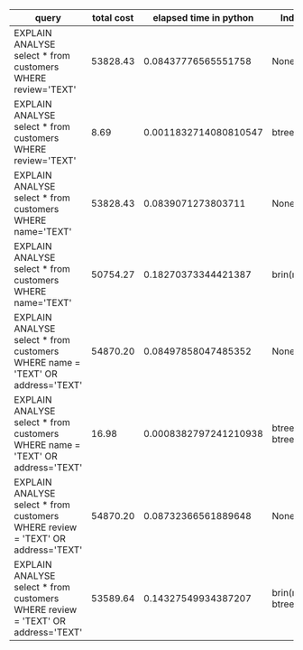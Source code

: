 | query | total cost | elapsed time in python | Index type |
| ----- | ----- | ----- | ----- |
| EXPLAIN ANALYSE select * from customers WHERE review='TEXT'     | 53828.43     | 0.08437776565551758     | None     |
| EXPLAIN ANALYSE select * from customers WHERE review='TEXT'     | 8.69     | 0.0011832714080810547     | btree(review)     |
| EXPLAIN ANALYSE select * from customers WHERE name='TEXT'     | 53828.43    | 0.0839071273803711     | None     |
| EXPLAIN ANALYSE select * from customers WHERE name='TEXT'     | 50754.27     | 0.18270373344421387     | brin(name)     |
| EXPLAIN ANALYSE select * from customers WHERE name = 'TEXT' OR address='TEXT'    |   54870.20   | 0.08497858047485352     | None     |
| EXPLAIN ANALYSE select * from customers WHERE name = 'TEXT' OR address='TEXT'     |   16.98   | 0.0008382797241210938     | btree(name), btree(address)     |
| EXPLAIN ANALYSE select * from customers WHERE review = 'TEXT' OR address='TEXT'     |   54870.20   | 0.08732366561889648     | None     |
| EXPLAIN ANALYSE select * from customers WHERE review = 'TEXT' OR address='TEXT'     | 53589.64     | 0.14327549934387207    | brin(review), btree(address)     |
